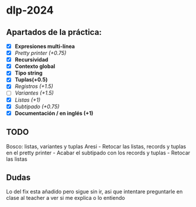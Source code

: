 # dlp-2024

## Apartados de la práctica:
- [x] __Expresiones multi-línea__
- [x] _Pretty printer (+0.75)_
- [x] __Recursividad__
- [x] __Contexto global__
- [x] __Tipo string__
- [x] __Tuplas(+0.5)__
- [x] _Registros (+1.5)_
- [ ] _Variantes (+1.5)_
- [x] _Listas (+1)_ 
- [x] _Subtipado (+0.75)_
- [x] __Documentación / en inglés (+1)__

## TODO
Bosco: listas, variantes y tuplas
Aresi
    - Retocar las listas, records y tuplas en el pretty printer
    - Acabar el subtipado con los records y tuplas
    - Retocar las listas

## Dudas
Lo del fix esta añadido pero sigue sin ir, asi que intentare preguntarle en clase al teacher a ver si me explica o lo entiendo
